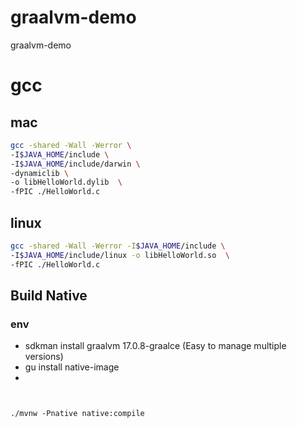 # graalvm-demo
graalvm-demo


# gcc

## mac
```bash
gcc -shared -Wall -Werror \
-I$JAVA_HOME/include \
-I$JAVA_HOME/include/darwin \
-dynamiclib \
-o libHelloWorld.dylib  \
-fPIC ./HelloWorld.c
```

## linux

```bash
gcc -shared -Wall -Werror -I$JAVA_HOME/include \
-I$JAVA_HOME/include/linux -o libHelloWorld.so  \
-fPIC ./HelloWorld.c
```


## Build Native

### env

- sdkman install graalvm 17.0.8-graalce (Easy to manage multiple versions)
- gu install native-image
- 

```shell


```

```shell
./mvnw -Pnative native:compile
```